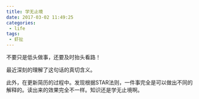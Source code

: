 ```yaml
---
title: 学无止境
date: 2017-03-02 11:49:25
categories:
 - life
tags:
 - 虾扯
---
```

不要只是低头做事，还要及时抬头看路！

<!-- more -->

最近深刻的理解了这句话的真切含义。

此外，在更新简历的过程中。发现根据STAR法则，一件事完全是可以做出不同的解释的。读出来的效果完全不一样。知识还是学无止境啊。
